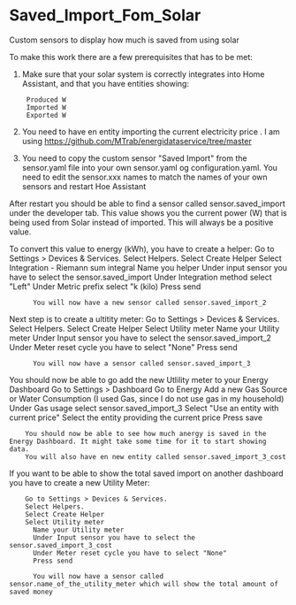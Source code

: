 # Saved_Import_Fom_Solar
Custom sensors to display how much is saved from using solar

To make this work there are a few prerequisites that has to be met:

  1. Make sure that your solar system is correctly integrates into Home Assistant, and that you have entities showing:

          Produced W
          Imported W
          Exported W

  2. You need to have en entity importing the current electricity price . I am using https://github.com/MTrab/energidataservice/tree/master
  
  3. You need to copy the custom sensor "Saved Import" from the sensor.yaml file into your own sensor.yaml og configuration.yaml. You need to edit the sensor.xxx names to match the names of your own sensors and restart Hoe Assistant


After restart you should be able to find a sensor called sensor.saved_import under the developer tab. This value shows you the current power (W) that is being used from Solar instead of imported. This will always be a positive value.

To convert this value to energy (kWh), you have to create a helper:
        Go to Settings > Devices & Services.
        Select Helpers.
        Select Create Helper
        Select  Integration - Riemann sum integral
          Name you helper
          Under input sensor you have to select the sensor.saved_import
          Under Integration method select "Left"
          Under Metric prefix select "k (kilo)
          Press send

          You will now have a new sensor called sensor.saved_import_2

Next step is to create a ultitity meter:
        Go to Settings > Devices & Services.
        Select Helpers.
        Select Create Helper
        Select Utility meter
          Name your Utility meter
          Under Input sensor you have to select the sensor.saved_import_2
          Under Meter reset cycle you have to select "None"
          Press send

          You will now have a sensor called sensor.saved_import_3

You should now be able to go add the new Utlility meter to your Energy Dashboard
        Go to Settings > Dashboard
        Go to Energy
        Add a new Gas Source or Water Consumption (I used Gas, since I do not use gas in my household)
        Under Gas usage select sensor.saved_import_3
        Select "Use an entity with current price"
        Select the entity providing the current price
        Press save

        You should now be able to see how much anergy is saved in the Energy Dashboard. It might take some time for it to start showing data.
        You will also have en new entity called sensor.saved_import_3_cost

If you want to be able to show the total saved import on another dashboard you have to create a new Utility Meter:

        Go to Settings > Devices & Services.
        Select Helpers.
        Select Create Helper
        Select Utility meter
          Name your Utility meter
          Under Input sensor you have to select the sensor.saved_import_3_cost
          Under Meter reset cycle you have to select "None"
          Press send

          You will now have a sensor called sensor.name_of_the_utility_meter which will show the total amount of saved money

